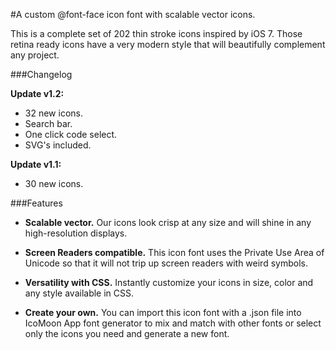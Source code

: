 #A custom @font-face icon font with scalable vector icons.

This is a complete set of 202 thin stroke icons inspired by iOS 7. Those retina ready icons have a very modern style that will beautifully complement any project.

###Changelog

**Update v1.2:**

 - 32 new icons.  
 - Search bar.  
 - One click code select.  
 - SVG's included.

**Update v1.1:**

 - 30 new icons.

###Features

 - **Scalable vector.** Our icons look crisp at any size and will shine in any high-resolution displays.
   
 - **Screen Readers compatible.** This icon font uses the Private Use Area of Unicode so that it will not trip up screen readers with weird
   symbols.
   
 - **Versatility with CSS.** Instantly customize your icons in size, color and any style available in CSS.
   
 - **Create your own.** You can import this icon font with a .json file into IcoMoon App font generator to mix and match with other fonts or
   select only the icons you need and generate a new font.